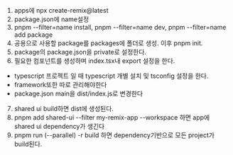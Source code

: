 1. apps에 npx create-remix@latest
2. package.json에 name설정
3. pnpm --filter=name install, pnpm --filter=name dev, pnpm --filter=name add package
4. 공용으로 사용할 package를 packages에 폴더로 생성. 이후 pnpm init.
5. package의 package.json을 private로 설정한다.
6. 필요한 컴포넌트를 생성하며 index.tsx내 export 설정을 한다.
  - typescript 프로젝트 일 때 typescript 개별 설치 및 tsconfig 설정을 한다.
  - framework또한 따로 관리해야한다
  - package.json main을 dist/index.js로 변경한다
7. shared ui build하면 dist에 생성된다.
8. pnpm add shared-ui --filter my-remix-app --workspace 하면 app에 shared ui dependency가 생긴다
9. pnpm run (--parallel) -r build 하면 dependency기반으로 모든 project가 build된다.

